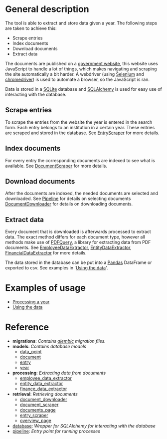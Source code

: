 # General description

The tool is able to extract and store data given a year. The following steps are taken to achieve this:
* Scrape entries
* Index documents
* Download documents
* Extract data

The documents are published on a [government website](https://www.desan.nl/net/DoSearch/Search.aspx), this website uses JavaScript to handle a lot of things, which makes navigating and scraping the site automatically a bit harder. A webdriver (using [Selenium](https://selenium-python.readthedocs.io/installation.html#introduction) and [chromedriver](http://chromedriver.chromium.org/)) is used to automate a browser, so the JavaScript is ran.

Data is stored in a [SQLite](https://www.sqlite.org/index.html) database and [SQLAlchemy](https://www.sqlalchemy.org/) is used for easy use of interacting with the database.

## Scrape entries
To scrape the entries from the website the year is entered in the search form. Each entry belongs to an institution in a certain year. These entries are scraped and stored in the database. See [EntryScraper](reference/retrieval/entry_scraper.md) for more details.

## Index documents
For every entry the corresponding documents are indexed to see what is available. See [DocumentScraper](reference/retrieval/document_scraper.md) for more details.

## Download documents
After the documents are indexed, the needed documents are selected and downloaded. See [Pipeline](reference/pipeline.md) for details on selecting documents [DocumentDownloader](reference/retrieval/document_downloader.md) for details on downloading documents.

## Extract data
Every document that is downloaded is afterwards processed to extract data. The exact method differs for each document type, however all methods make use of [PDFQuery](https://github.com/jcushman/pdfquery), a library for extracting data from PDF documents. See [EmployeeDataExtractor](reference/processing/employee_data_extractor.md), [EntityDataExtractor](reference/processing/entity_data_extractor.md), [FinancialDataExtractor](reference/processing/financial_data_extractor.md) for more details.

The data stored in the database can be put into a [Pandas](https://pandas.pydata.org/) DataFrame or exported to csv. See examples in '[Using the data](examples/using_the_data.md)'.

# Examples of usage

- [Processing a year](examples/processing_a_year.md)
- [Using the data](examples/using_the_data.md)

# Reference

- **migrations**: *Contains [alembic](https://alembic.sqlalchemy.org/en/latest/) migration files.*
- **models**: *Contains database models*
    - [data_point](reference/models/data_point.md)
    - [document](reference/models/document.md)
    - [entry](reference/models/entry.md)
    - [year](reference/models/year.md)
- **processing**: *Extracting data from documents*
    - [employee_data_extractor](reference/processing/employee_data_extractor.md)
    - [entity_data_extractor](reference/processing/entity_data_extractor.md)
    - [finance_data_extractor](reference/processing/finance_data_extractor.md)
- **retrieval**: *Retrieving documents*
    - [document_downloader](reference/retrieval/document_downloader.md)
    - [document_scraper](reference/retrieval/document_scraper.md)
    - [documents_page](reference/retrieval/document_scraper.md)
    - [entry_scraper](reference/retrieval/entry_scraper.md)
    - [overview_page](reference/retrieval/overview_page.md)
- [database](reference/database.md): *Wrapper for SQLAlchemy for interacting with the database*
- [pipeline](reference/pipeline.md): *Entry point for running processes*
